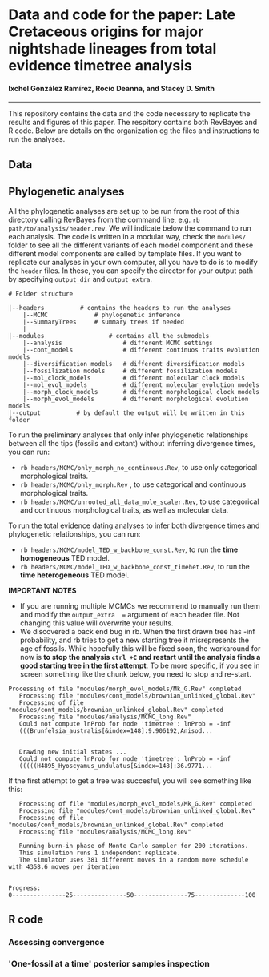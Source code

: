 # Data and code for the paper: Late Cretaceous origins for major nightshade lineages from total evidence timetree analysis
#### Ixchel González Ramírez, Rocío Deanna, and Stacey D. Smith

***

This repository contains the data and the code necessary to replicate the results and figures of this paper. The respitory contains both RevBayes and R code. Below are details on the organization og the files and instructions to run the analyses.


## Data


## Phylogenetic analyses
All the phylogenetic analyses are set up to be run from the root of this directory calling RevBayes from the command line, e.g. `rb path/to/analysis/header.rev`. We will indicate below the command to run each analysis. The code is written in a modular way, check the `modules/` folder to see all the different variants of each model component and these different model components are called by template files. If you want to replicate our analyses in your own computer, all you have to do is to modify the `header` files. In these, you can specify the director for your output path by specifying `output_dir` and `output_extra`.


```
# Folder structure

|--headers          # contains the headers to run the analyses
    |--MCMC             # phylogenetic inference
    |--SummaryTrees     # summary trees if needed
    |
|--modules                  # contains all the submodels
    |--analysis                 # different MCMC settings
    |--cont_models              # different continuos traits evolution models
    |--diversification models   # different diversification models
    |--fossilization models     # different fossilization models
    |--mol_clock_models         # different molecular clock models
    |--mol_evol_models          # different molecular evolution models
    |--morph_clock_models       # different morphological clock models
    |--morph_evol_models        # different morphological evolution models
|--output          # by default the output will be written in this folder

```
To run the preliminary analyses that only infer phylogenetic relationships between all the tips (fossils and extant) without inferring divergence times, you can run: 
* `rb headers/MCMC/only_morph_no_continuous.Rev`, to use only categorical morphological traits.
* `rb headers/MCMC/only_morph.Rev` , to use categorical and continuous morphological traits.
* `rb headers/MCMC/unrooted_all_data_mole_scaler.Rev`, to use categorical and continuous morphological traits, as well as molecular data.

To run the total evidence dating analyses to infer both divergence times and phylogenetic relationships, you can run:
* `rb headers/MCMC/model_TED_w_backbone_const.Rev`, to run the **time homogeneous** TED model.
* `rb headers/MCMC/model_TED_w_backbone_const_timehet.Rev`, to run the **time heterogeneous** TED model. 


**IMPORTANT NOTES**

* If you are running multiple MCMCs we recommend to manually run them and modify the `output_extra  =` argument of each header file. Not changing this value will overwrite your results.
* We discovered a back end bug in rb. When the first drawn tree has -inf probability, and rb tries to get a new starting tree it misrepresents the age of fossils. While hopefully this will be fixed soon, the workaround for now is **to stop the analysis `ctrl +C` and restart until the analysis finds a good starting tree in the first attempt**. To be more specific, if you see in screen something like the chunk below, you need to stop and re-start.

```
Processing of file "modules/morph_evol_models/Mk_G.Rev" completed
   Processing file "modules/cont_models/brownian_unlinked_global.Rev"
   Processing of file "modules/cont_models/brownian_unlinked_global.Rev" completed
   Processing file "modules/analysis/MCMC_long.Rev"
   Could not compute lnProb for node 'timetree': lnProb = -inf
   (((Brunfelsia_australis[&index=148]:9.906192,Anisod...
   
   
   Drawing new initial states ... 
   Could not compute lnProb for node 'timetree': lnProb = -inf
   (((((H4895_Hyoscyamus_undulatus[&index=148]:36.9771...
```  
If the first attempt to get a tree was succesful, you will see something like this:

```
   Processing of file "modules/morph_evol_models/Mk_G.Rev" completed
   Processing file "modules/cont_models/brownian_unlinked_global.Rev"
   Processing of file "modules/cont_models/brownian_unlinked_global.Rev" completed
   Processing file "modules/analysis/MCMC_long.Rev"
   
   Running burn-in phase of Monte Carlo sampler for 200 iterations.
   This simulation runs 1 independent replicate.
   The simulator uses 381 different moves in a random move schedule with 4358.6 moves per iteration
   

Progress:
0---------------25---------------50---------------75--------------100
```

## R code 


### Assessing convergence


### 'One-fossil at a time' posterior samples inspection




